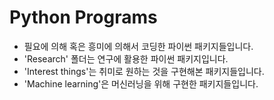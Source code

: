 # Python Programs

- 필요에 의해 혹은 흥미에 의해서 코딩한 파이썬 패키지들입니다.
- 'Research' 폴더는 연구에 활용한 파이썬 패키지입니다.
- 'Interest things'는 취미로 원하는 것을 구현해본 패키지들입니다. 
- 'Machine learning'은 머신러닝을 위해 구현한 패키지들입니다.
